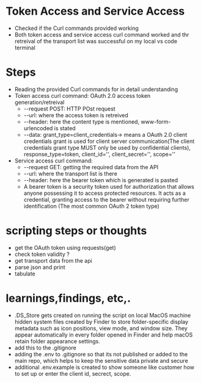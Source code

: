 # Token Access and Service Access
- Checked if the Curl commands provided working 
- Both token access and service access curl command worked and thr retreival of the transport list was successful on my local vs code terminal

# Steps 
- Reading the provided Curl commands for in detail understanding 
- Token access curl command: OAuth 2.0 access token generation/retreival 
    - --request POST: HTTP POst request
    - --url: where the access token is retreived 
    - --header: here the content type is mentioned, www-form-urlencoded is stated
    - --data: grant_type=client_credentials-> means a OAuth 2.0 client credentials grant is used for client server communication(The client credentials grant type MUST only be used by confidential clients), response_type=token, client_id='', client_secret='',  scope=''
- Service access curl command:    
    - --request GET: getting the required data from the API
    - --url: where the transport list is there
    - --header: here the bearer token which is generated is pasted
    - A bearer token is a security token used for authorization that allows anyone possessing it to access protected resources. It acts as a credential, granting access to the bearer without requiring further identification (The most common OAuth 2 token type)

# scripting steps or thoughts
- get the OAuth token using requests(get)
- check token validity ? 
- get transport data from the api 
- parse json and print
- tabulate 

# learnings,findings, etc,.
- .DS_Store gets created on running the script on local MacOS machine hidden system files created by Finder to store folder-specific display metadata such as icon positions, view mode, and window size. They appear automatically in every folder opened in Finder and help macOS retain folder appearance settings.
- add this to the .gitignore
- adding the .env to .gitignore so that its not published or added to the main repo, which helps to keep the sensitive data private and secure
- additional .env.example is created to show someone like customer how to set up or enter the client id, secrect, scope. 